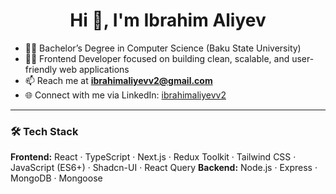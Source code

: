 <h1 align="center">Hi 👋, I'm Ibrahim Aliyev</h1>

- 👨‍🎓 Bachelor’s Degree in Computer Science (Baku State University)  
- 👨‍💻 Frontend Developer focused on building clean, scalable, and user-friendly web applications  
- 📫 Reach me at **ibrahimaliyevv2@gmail.com**
- 🌐 Connect with me via LinkedIn: [ibrahimaliyevv2](https://linkedin.com/in/ibrahimaliyevv2)

---

### 🛠️ Tech Stack
**Frontend:** React · TypeScript · Next.js · Redux Toolkit · Tailwind CSS · JavaScript (ES6+) · Shadcn-UI · React Query 
**Backend:** Node.js · Express · MongoDB · Mongoose
